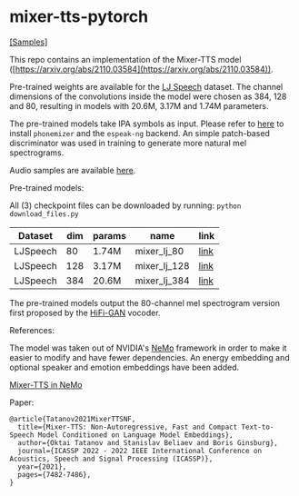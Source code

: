 # mixer-tts-pytorch

[[Samples]](https://nipponjo.github.io/tts-mixer-samples/)

This repo contains an implementation of the Mixer-TTS model ([https://arxiv.org/abs/2110.03584](https://arxiv.org/abs/2110.03584)).

Pre-trained weights are available for the [LJ Speech](https://keithito.com/LJ-Speech-Dataset/) dataset. 
The channel dimensions of the convolutions inside the model were chosen as 384, 128 and 80, resulting in models with 20.6M, 3.17M and 1.74M parameters.

The pre-trained models take IPA symbols as input. Please refer to [here](https://bootphon.github.io/phonemizer/install.html) to install `phonemizer` and the `espeak-ng` backend.
An simple patch-based discriminator was used in training to generate more natural mel spectrograms.

Audio samples are available [here](https://nipponjo.github.io/tts-mixer-samples/).

Pre-trained models:

All (3) checkpoint files can be downloaded by running: `python download_files.py`

|Dataset|dim|params|name|link|
|-------|---|------|-----|---|
|LJSpeech|80|1.74M|mixer_lj_80|[link](https://drive.google.com/file/d/1YTiA6S3okiuX-_AttUhJNVgiPzVYAyjv/view?usp=sharing)|
|LJSpeech|128|3.17M|mixer_lj_128|[link](https://drive.google.com/file/d/1wVvOyaBLxqrKAssXmEYG9mszZsqEaX5R/view?usp=sharing)|
|LJSpeech|384|20.6M|mixer_lj_384|[link](https://drive.google.com/file/d/16Rq99ZmXVfiDE_nsxmUBzF3XKEOUh5wx/view?usp=sharing)|


The pre-trained models output the 80-channel mel spectrogram version first proposed by the [HiFi-GAN](https://github.com/jik876/hifi-gan) vocoder.


References:

The model was taken out of NVIDIA's [NeMo](https://github.com/NVIDIA/NeMo) framework in order to make it easier to modify and have fewer dependencies. An energy embedding and optional speaker and emotion embeddings have been added.

[Mixer-TTS in NeMo](https://github.com/NVIDIA/NeMo/blob/main/nemo/collections/tts/models/mixer_tts.py)

Paper:
```
@article{Tatanov2021MixerTTSNF,
  title={Mixer-TTS: Non-Autoregressive, Fast and Compact Text-to-Speech Model Conditioned on Language Model Embeddings},
  author={Oktai Tatanov and Stanislav Beliaev and Boris Ginsburg},
  journal={ICASSP 2022 - 2022 IEEE International Conference on Acoustics, Speech and Signal Processing (ICASSP)},
  year={2021},
  pages={7482-7486},
}
```